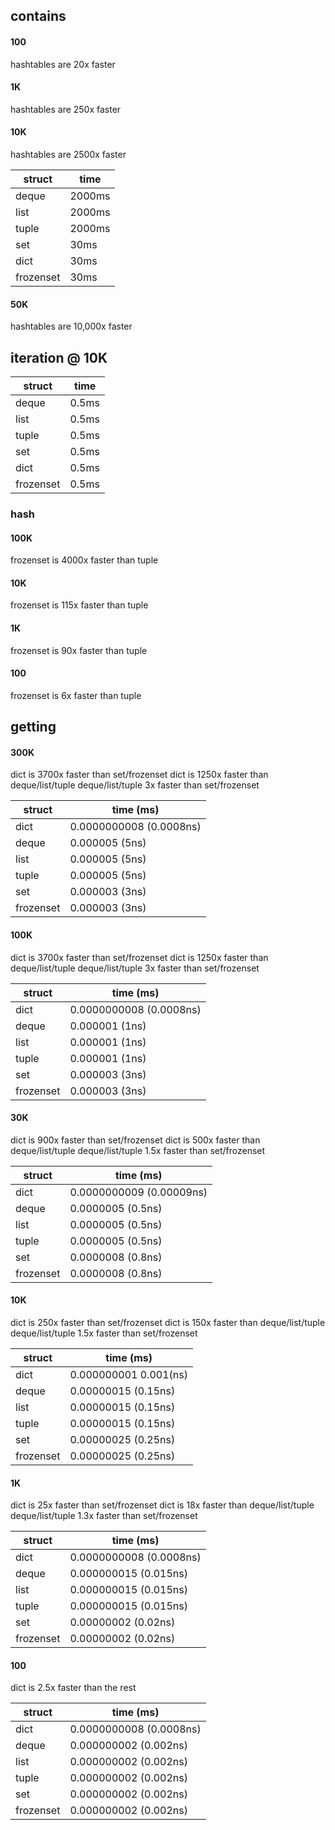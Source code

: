 ## contains
#### 100
hashtables are 20x faster

#### 1K
hashtables are 250x faster

#### 10K
hashtables are 2500x faster

| struct    | time   |
|-----------|--------|
| deque     | 2000ms |
| list      | 2000ms |
| tuple     | 2000ms |
| set       | 30ms   |
| dict      | 30ms   |
| frozenset | 30ms   |

#### 50K
hashtables are 10,000x faster

## iteration @ 10K
| struct    | time  |
|-----------|-------|
| deque     | 0.5ms |
| list      | 0.5ms |
| tuple     | 0.5ms |
| set       | 0.5ms |
| dict      | 0.5ms |
| frozenset | 0.5ms |

### hash
#### 100K
frozenset is 4000x faster than tuple

#### 10K
frozenset is 115x faster than tuple

#### 1K
frozenset is 90x faster than tuple

#### 100
frozenset is 6x faster than tuple

## getting
#### 300K
dict is 3700x faster than set/frozenset
dict is 1250x faster than deque/list/tuple
deque/list/tuple 3x faster than set/frozenset

| struct    | time        (ms)        |
|-----------|-------------------------|
| dict      | 0.0000000008 (0.0008ns) |
| deque     | 0.000005 (5ns)          |
| list      | 0.000005 (5ns)          |
| tuple     | 0.000005 (5ns)          |
| set       | 0.000003 (3ns)          |
| frozenset | 0.000003 (3ns)          |

#### 100K
dict is 3700x faster than set/frozenset
dict is 1250x faster than deque/list/tuple
deque/list/tuple 3x faster than set/frozenset

| struct    | time        (ms)        |
|-----------|-------------------------|
| dict      | 0.0000000008 (0.0008ns) |
| deque     | 0.000001 (1ns)          |
| list      | 0.000001 (1ns)          |
| tuple     | 0.000001 (1ns)          |
| set       | 0.000003 (3ns)          |
| frozenset | 0.000003 (3ns)          |

#### 30K
dict is 900x faster than set/frozenset
dict is 500x faster than deque/list/tuple
deque/list/tuple 1.5x faster than set/frozenset

| struct    | time        (ms)         |
|-----------|--------------------------|
| dict      | 0.0000000009 (0.00009ns) |
| deque     | 0.0000005 (0.5ns)        |
| list      | 0.0000005 (0.5ns)        |
| tuple     | 0.0000005 (0.5ns)        |
| set       | 0.0000008 (0.8ns)        |
| frozenset | 0.0000008 (0.8ns)        |

#### 10K
dict is 250x faster than set/frozenset
dict is 150x faster than deque/list/tuple
deque/list/tuple 1.5x faster than set/frozenset

| struct    | time        (ms)      |
|-----------|-----------------------|
| dict      | 0.000000001 0.001(ns) |
| deque     | 0.00000015 (0.15ns)   |
| list      | 0.00000015 (0.15ns)   |
| tuple     | 0.00000015 (0.15ns)   |
| set       | 0.00000025 (0.25ns)   |
| frozenset | 0.00000025 (0.25ns)   |

#### 1K
dict is 25x faster than set/frozenset
dict is 18x faster than deque/list/tuple
deque/list/tuple 1.3x faster than set/frozenset

| struct    | time        (ms)        |
|-----------|-------------------------|
| dict      | 0.0000000008 (0.0008ns) |
| deque     | 0.000000015 (0.015ns)   |
| list      | 0.000000015 (0.015ns)   |
| tuple     | 0.000000015 (0.015ns)   |
| set       | 0.00000002 (0.02ns)     |
| frozenset | 0.00000002 (0.02ns)     |

#### 100
dict is 2.5x faster than the rest

| struct    | time        (ms)        |
|-----------|-------------------------|
| dict      | 0.0000000008 (0.0008ns) |
| deque     | 0.000000002 (0.002ns)   |
| list      | 0.000000002 (0.002ns)   |
| tuple     | 0.000000002 (0.002ns)   |
| set       | 0.000000002 (0.002ns)   |
| frozenset | 0.000000002 (0.002ns)   |